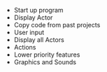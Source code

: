 - Start up program
- Display Actor
- Copy code from past projects
- User input
- Display all Actors
- Actions
- Lower priority features 
- Graphics and Sounds